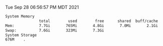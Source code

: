 Tue Sep 28 06:56:57 PM MDT 2021
```bash
System Memory
               total        used        free      shared  buff/cache   available
Mem:           7.7Gi       765Mi       4.8Gi       7.0Mi       2.1Gi       6.6Gi
Swap:          7.6Gi       323Mi       7.3Gi
System Storage
676M	.
```
```bash
